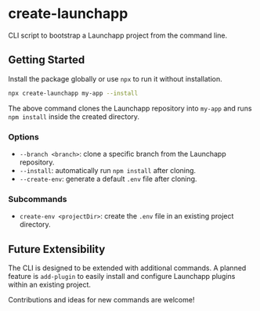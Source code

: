 # create-launchapp

CLI script to bootstrap a Launchapp project from the command line.

## Getting Started

Install the package globally or use `npx` to run it without installation.

```bash
npx create-launchapp my-app --install
```

The above command clones the Launchapp repository into `my-app` and runs `npm install` inside the created directory.

### Options

- `--branch <branch>`: clone a specific branch from the Launchapp repository.
- `--install`: automatically run `npm install` after cloning.
- `--create-env`: generate a default `.env` file after cloning.

### Subcommands

- `create-env <projectDir>`: create the `.env` file in an existing project directory.

## Future Extensibility

The CLI is designed to be extended with additional commands. A planned feature is `add-plugin` to easily install and configure Launchapp plugins within an existing project.

Contributions and ideas for new commands are welcome!
